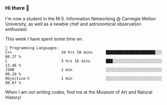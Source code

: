 ### Hi there 👋

I'm now a student in the M.S. Information Networking @ Carnegie Mellon University, as well as a newbie chef and astronomical observation enthusiast. 



<!--START_SECTION:waka-->
This week I have spent some time on: 

```text
💬 Programming Languages: 
C++                      20 hrs 58 mins      ██████████████████████░░░   86.37 % 
C                        3 hrs 16 mins       ███░░░░░░░░░░░░░░░░░░░░░░   13.46 % 
JSON                     1 min               ░░░░░░░░░░░░░░░░░░░░░░░░░   00.10 % 
Objective-C              1 min               ░░░░░░░░░░░░░░░░░░░░░░░░░   00.07 % 
```


<!--END_SECTION:waka-->

When I am not writing codes, find me at the Museum of Art and Natural History!
